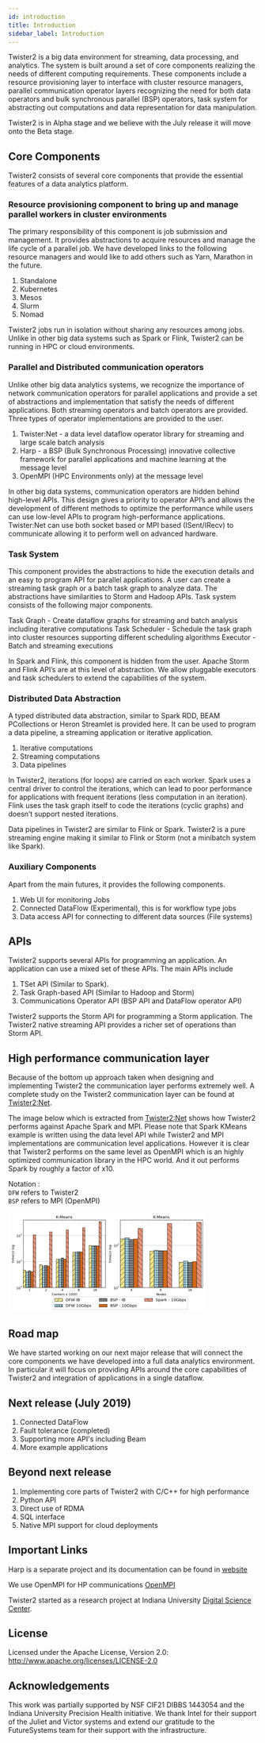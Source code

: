 ```yaml
---
id: introduction
title: Introduction
sidebar_label: Introduction
---
```


Twister2 is a big data environment for streaming, data processing, and analytics. The system is built around a set of core components realizing the needs of different computing requirements. These components include a resource provisioning layer to interface with cluster resource managers, parallel communication operator layers recognizing the need for both data operators and bulk synchronous parallel (BSP) operators, task system for abstracting out computations and data representation for data manipulation. 

Twister2 is in Alpha stage and we believe with the July release it will move onto the Beta stage. 

## Core Components

Twister2 consists of several core components that provide the essential features of a data analytics platform.

### Resource provisioning component to bring up and manage parallel workers in cluster environments

The primary responsibility of this component is job submission and management. It provides abstractions 
to acquire resources and manage the life cycle of a parallel job. We have developed links to the 
following resource managers and would like to add others such as Yarn, Marathon in the future.

  1. Standalone
  2. Kubernetes
  3. Mesos
  4. Slurm
  5. Nomad
  
Twister2 jobs run in isolation without sharing any resources among jobs. Unlike in other big data 
systems such as Spark or Flink, Twister2 can be running in HPC or cloud environments.

### Parallel and Distributed communication operators 

Unlike other big data analytics systems, we recognize the importance of network communication 
operators for parallel applications and provide a set of abstractions and implementation that 
satisfy the needs of different applications. Both streaming operators and batch operators are provided. 
Three types of operator implementations are provided to the user.  

  1. Twister:Net - a data level dataflow operator library for streaming and large scale batch analysis
  2. Harp - a BSP (Bulk Synchronous Processing) innovative collective framework for parallel applications and machine learning at the message level
  3. OpenMPI (HPC Environments only) at the message level
  
In other big data systems, communication operators are hidden behind high-level APIs. This design 
gives a priority to operator API’s and allows the development of different methods to optimize the 
performance while users can use low-level APIs to program high-performance applications. Twister:Net 
can use both socket based or MPI based (ISent/IRecv) to communicate allowing it to perform well on advanced hardware.

### Task System
This component provides the abstractions to hide the execution details and an easy to program API for parallel applications. A user can create a streaming task graph or a batch task graph to analyze data. The abstractions have similarities to Storm and Hadoop APIs. Task system consists of the following major components.

Task Graph - Create dataflow graphs for streaming and batch analysis including iterative computations
Task Scheduler - Schedule the task graph into cluster resources supporting different scheduling algorithms
Executor - Batch and streaming executions

In Spark and Flink, this component is hidden from the user. Apache Storm and Flink API’s are at this level of abstraction. We allow pluggable executors and task schedulers to extend the capabilities of the system.
  
### Distributed Data Abstraction

A typed distributed data abstraction, similar to Spark RDD, BEAM PCollections or Heron Streamlet is provided here. It can be used to program a data pipeline, a streaming application or iterative application.

  1. Iterative computations
  2. Streaming computations
  3. Data pipelines

In Twister2, iterations (for loops) are carried on each worker. Spark uses a central driver to control the iterations, which can lead to poor performance for applications with frequent iterations (less computation in an iteration). Flink uses the task graph itself to code the iterations (cyclic graphs) and doesn’t support nested iterations.

Data pipelines in Twister2 are similar to Flink or Spark. Twister2 is a pure streaming engine making it similar to Flink or Storm (not a minibatch system like Spark).

### Auxiliary Components

Apart from the main futures, it provides the following components.

  1. Web UI for monitoring Jobs
  2. Connected DataFlow (Experimental), this is for workflow type jobs
  3. Data access API for connecting to different data sources (File systems)

## APIs

Twister2 supports several APIs for programming an application. An application can use a mixed set of these APIs. The main APIs include

1. TSet API (Similar to Spark).
2. Task Graph-based API (Similar to Hadoop and Storm)
3. Communications Operator API (BSP API and DataFlow operator API)
 
Twister2 supports the Storm API for programming a Storm application. The Twister2 native streaming API provides a richer set of operations than Storm API.

## High performance communication layer

Because of the bottom up approach taken when designing and implementing Twister2 the communication 
layer performs extremely well. A complete study on the Twister2 communication layer can be found at
[Twister2:Net](https://www.computer.org/csdl/proceedings/cloud/2018/7235/00/723501a383-abs.html). 

The image below which is extracted from [Twister2:Net](https://www.computer.org/csdl/proceedings/cloud/2018/7235/00/723501a383-abs.html) shows how
Twister2 performs against Apache Spark and MPI. Please note that Spark KMeans example is written using the data level API 
while Twister2 and MPI implementations are communication level applications. However it is clear that Twister2 performs on the same
level as OpenMPI which is an highly optimized communication library in the HPC world. And it out performs Spark by roughly a factor of x10.

Notation :   
`DFW` refers to Twister2  
`BSP` refers to MPI (OpenMPI)  

![Kmeans Performance Comparison](assets/kmeans_comparison_low.png)

## Road map

We have started working on our next major release that will connect the core components we have developed 
into a full data analytics environment. In particular it will focus on providing APIs around the core
capabilities of Twister2 and integration of applications in a single dataflow. 

## Next release (July 2019)

1. Connected DataFlow
2. Fault tolerance (completed)
3. Supporting more API's including Beam  
5. More example applications

## Beyond next release

1. Implementing core parts of Twister2 with C/C++ for high performance 
2. Python API
3. Direct use of RDMA
4. SQL interface 
5. Native MPI support for cloud deployments

## Important Links

Harp is a separate project and its documentation can be found in [website](https://dsc-spidal.github.io/harp/)

We use OpenMPI for HP communications [OpenMPI](https://www.open-mpi.org/)
  
Twister2 started as a research project at Indiana University [Digital Science Center](https://www.dsc.soic.indiana.edu/).

## License

Licensed under the Apache License, Version 2.0: http://www.apache.org/licenses/LICENSE-2.0

## Acknowledgements

This work was partially supported by NSF CIF21 DIBBS 1443054 and the Indiana University Precision Health initiative.
We thank Intel for their support of the Juliet and Victor systems and extend our gratitude to the FutureSystems team for their support with the infrastructure.
